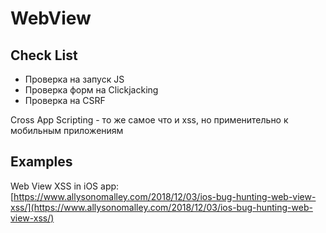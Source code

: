 # WebView

## Check List

* Проверка на запуск JS 
* Проверка форм на Clickjacking 
* Проверка на CSRF

Cross App Scripting - то же самое что и xss, но применительно к мобильным приложениям

## Examples

Web View XSS in iOS app: [https://www.allysonomalley.com/2018/12/03/ios-bug-hunting-web-view-xss/](https://www.allysonomalley.com/2018/12/03/ios-bug-hunting-web-view-xss/)



